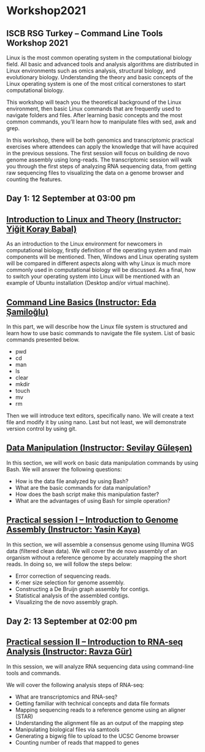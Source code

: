 # Workshop2021
## ISCB RSG Turkey – Command Line Tools Workshop 2021

Linux is the most common operating system in the computational biology field. All basic and advanced tools and analysis algorithms are distributed in Linux environments such as omics analysis, structural biology, and evolutionary biology. Understanding the theory and basic concepts of the Linux operating system is one of the most critical cornerstones to start computational biology.

This workshop will teach you the theoretical background of the Linux environment, then basic Linux commands that are frequently used to navigate folders and files. After learning basic concepts and the most common commands, you’ll learn how to manipulate files with sed, awk and grep.

In this workshop, there will be both genomics and transcriptomic practical exercises where attendees can apply the knowledge that will have acquired in the previous sessions. The first session will focus on building de novo genome assembly using long-reads. The transcriptomic session will walk you through the first steps of analyzing RNA sequencing data, from getting raw sequencing files to visualizing the data on a genome browser and counting the features.

## Day 1: 12 September at 03:00 pm
## [Introduction to Linux and Theory (Instructor: Yiğit Koray Babal)](https://github.com/rsgturkey/Workshop2021/blob/main/Introduction_to_Linux_and_Theory/Linux_intro.md)

As an introduction to the Linux environment for newcomers in computational biology, firstly definition of the operating system and main components will be mentioned. Then, Windows and Linux operating system will be compared in different aspects along with why Linux is much more commonly used in computational biology will be discussed. As a final, how to switch your operating system into Linux will be mentioned with an example of Ubuntu installation (Desktop and/or virtual machine).

## [Command Line Basics (Instructor: Eda Şamiloğlu)](https://github.com/rsgturkey/Workshop2021/blob/main/Command_Line_Basics/Command_Line_Basics.pdf)

In this part, we will describe how the Linux file system is structured and learn how to use basic commands to navigate the file system. List of basic commands presented below.

- pwd
- cd
- man
- ls
- clear
- mkdir
- touch
- mv
- rm

Then we will introduce text editors, specifically nano. We will create a text file and modify it by using nano. Last but not least, we will demonstrate version control by using git.

## [Data Manipulation  (Instructor: Sevilay Güleşen)](https://github.com/rsgturkey/Workshop2021/blob/main/Data_Manipulation/data_manipulation.md)

In this section, we will work on basic data manipulation commands by using Bash. We will answer the following questions:

- How is the data file analyzed by using Bash?
- What are the basic commands for data manipulation?
- How does the bash script make this manipulation faster?
- What are the advantages of using Bash for simple operation?

 
## [Practical session I –  Introduction to Genome Assembly  (Instructor: Yasin Kaya)](https://github.com/rsgturkey/Workshop2021/blob/main/PS1_Introduction_to_Genome_Assembly/Intro2_denovo_assembly.md)

In this section, we will assemble a consensus genome using Illumina WGS data (filtered clean data). We will cover the de novo assembly of an organism without a reference genome by accurately mapping the short reads. In doing so, we will follow the steps below:

- Error correction of sequencing reads.
- K-mer size selection for genome assembly.
- Constructing a De Bruijn graph assembly for contigs.
- Statistical analysis of the assembled contigs.
- Visualizing the de novo assembly graph.

## Day 2: 13 September at 02:00 pm
## [Practical session II –  Introduction to RNA-seq Analysis (Instructor: Ravza Gür)](https://github.com/rsgturkey/Workshop2021/blob/main/PS2_Introduction_to_RNA-seq_Analysis)

In this session, we will analyze RNA sequencing data using command-line tools and commands.

We will cover the following analysis steps of RNA-seq:

- What are transcriptomics and RNA-seq?
- Getting familiar with technical concepts and data file formats
- Mapping sequencing reads to a reference genome using an aligner (STAR)
- Understanding the alignment file as an output of the mapping step
- Manipulating biological files via samtools
- Generating a bigwig file to upload to the UCSC Genome browser
- Counting number of reads that mapped to genes

